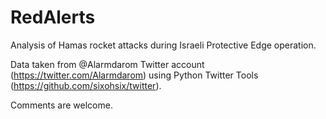 RedAlerts
=========

Analysis of Hamas rocket attacks during Israeli Protective Edge operation.

Data taken from @Alarmdarom Twitter account (https://twitter.com/Alarmdarom) using Python Twitter Tools (https://github.com/sixohsix/twitter).

Comments are welcome.
